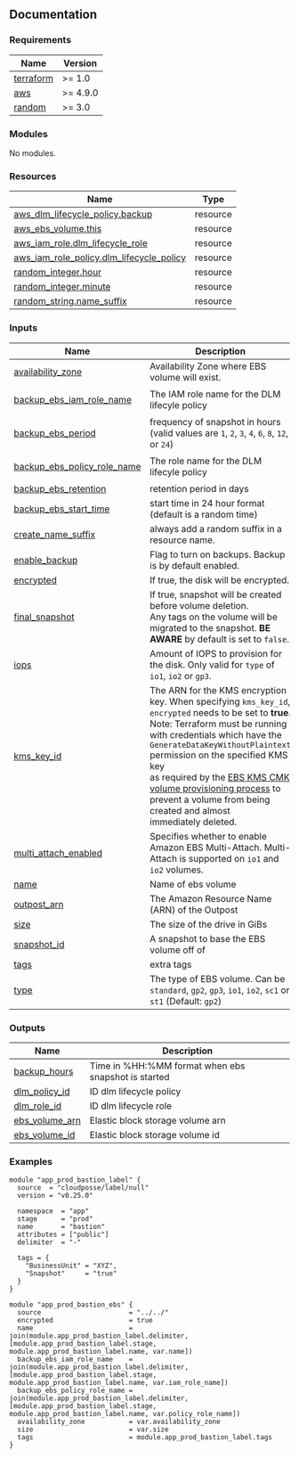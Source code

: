<!-- BEGIN_TF_DOCS -->
## Documentation


### Requirements

| Name | Version |
|------|---------|
| <a name="requirement_terraform"></a> [terraform](#requirement\_terraform) | >= 1.0 |
| <a name="requirement_aws"></a> [aws](#requirement\_aws) | >= 4.9.0 |
| <a name="requirement_random"></a> [random](#requirement\_random) | >= 3.0 |

### Modules

No modules.

### Resources

| Name | Type |
|------|------|
| [aws_dlm_lifecycle_policy.backup](https://registry.terraform.io/providers/hashicorp/aws/latest/docs/resources/dlm_lifecycle_policy) | resource |
| [aws_ebs_volume.this](https://registry.terraform.io/providers/hashicorp/aws/latest/docs/resources/ebs_volume) | resource |
| [aws_iam_role.dlm_lifecycle_role](https://registry.terraform.io/providers/hashicorp/aws/latest/docs/resources/iam_role) | resource |
| [aws_iam_role_policy.dlm_lifecycle_policy](https://registry.terraform.io/providers/hashicorp/aws/latest/docs/resources/iam_role_policy) | resource |
| [random_integer.hour](https://registry.terraform.io/providers/hashicorp/random/latest/docs/resources/integer) | resource |
| [random_integer.minute](https://registry.terraform.io/providers/hashicorp/random/latest/docs/resources/integer) | resource |
| [random_string.name_suffix](https://registry.terraform.io/providers/hashicorp/random/latest/docs/resources/string) | resource |

### Inputs

| Name | Description | Type | Default | Required |
|------|-------------|------|---------|:--------:|
| <a name="input_availability_zone"></a> [availability\_zone](#input\_availability\_zone) | Availability Zone where EBS volume will exist. | `string` | n/a | yes |
| <a name="input_backup_ebs_iam_role_name"></a> [backup\_ebs\_iam\_role\_name](#input\_backup\_ebs\_iam\_role\_name) | The IAM role name for the DLM lifecyle policy | `string` | `"dlm-lifecycle-role"` | no |
| <a name="input_backup_ebs_period"></a> [backup\_ebs\_period](#input\_backup\_ebs\_period) | frequency of snapshot in hours (valid values are `1`, `2`, `3`, `4`, `6`, `8`, `12`, or `24`) | `number` | `24` | no |
| <a name="input_backup_ebs_policy_role_name"></a> [backup\_ebs\_policy\_role\_name](#input\_backup\_ebs\_policy\_role\_name) | The  role name for the DLM lifecyle policy | `string` | `"dlm-lifecycle-policy"` | no |
| <a name="input_backup_ebs_retention"></a> [backup\_ebs\_retention](#input\_backup\_ebs\_retention) | retention period in days | `number` | `7` | no |
| <a name="input_backup_ebs_start_time"></a> [backup\_ebs\_start\_time](#input\_backup\_ebs\_start\_time) | start time in 24 hour format (default is a random time) | `string` | `""` | no |
| <a name="input_create_name_suffix"></a> [create\_name\_suffix](#input\_create\_name\_suffix) | always add a random suffix in a resource name. | `bool` | `true` | no |
| <a name="input_enable_backup"></a> [enable\_backup](#input\_enable\_backup) | Flag to turn on backups. Backup is by default enabled. | `bool` | `true` | no |
| <a name="input_encrypted"></a> [encrypted](#input\_encrypted) | If true, the disk will be encrypted. | `bool` | `false` | no |
| <a name="input_final_snapshot"></a> [final\_snapshot](#input\_final\_snapshot) | If true, snapshot will be created before volume deletion.<br>Any tags on the volume will be migrated to the snapshot. **BE AWARE** by default is set to `false`. | `bool` | `false` | no |
| <a name="input_iops"></a> [iops](#input\_iops) | Amount of IOPS to provision for the disk. Only valid for `type` of `io1`, `io2` or `gp3`. | `number` | `0` | no |
| <a name="input_kms_key_id"></a> [kms\_key\_id](#input\_kms\_key\_id) | The ARN for the KMS encryption key. When specifying `kms_key_id`, `encrypted` needs to be set to **true**.<br>Note: Terraform must be running with credentials which have the `GenerateDataKeyWithoutPlaintext` permission on the specified KMS key<br>as required by the [EBS KMS CMK volume provisioning process](https://docs.aws.amazon.com/kms/latest/developerguide/services-ebs.html#ebs-cmk) to prevent a volume from being created and almost<br>immediately deleted. | `string` | `""` | no |
| <a name="input_multi_attach_enabled"></a> [multi\_attach\_enabled](#input\_multi\_attach\_enabled) | Specifies whether to enable Amazon EBS Multi-Attach. Multi-Attach is supported on `io1` and `io2` volumes. | `bool` | `false` | no |
| <a name="input_name"></a> [name](#input\_name) | Name of ebs volume | `string` | n/a | yes |
| <a name="input_outpost_arn"></a> [outpost\_arn](#input\_outpost\_arn) | The Amazon Resource Name (ARN) of the Outpost | `string` | `""` | no |
| <a name="input_size"></a> [size](#input\_size) | The size of the drive in GiBs | `number` | n/a | yes |
| <a name="input_snapshot_id"></a> [snapshot\_id](#input\_snapshot\_id) | A snapshot to base the EBS volume off of | `string` | `""` | no |
| <a name="input_tags"></a> [tags](#input\_tags) | extra tags | `map(string)` | `{}` | no |
| <a name="input_type"></a> [type](#input\_type) | The type of EBS volume. Can be `standard`, `gp2`, `gp3`, `io1`, `io2`, `sc1` or `st1` (Default: `gp2`) | `string` | `"gp2"` | no |

### Outputs

| Name | Description |
|------|-------------|
| <a name="output_backup_hours"></a> [backup\_hours](#output\_backup\_hours) | Time in %HH:%MM format when ebs snapshot is started |
| <a name="output_dlm_policy_id"></a> [dlm\_policy\_id](#output\_dlm\_policy\_id) | ID dlm lifecycle policy |
| <a name="output_dlm_role_id"></a> [dlm\_role\_id](#output\_dlm\_role\_id) | ID dlm lifecycle role |
| <a name="output_ebs_volume_arn"></a> [ebs\_volume\_arn](#output\_ebs\_volume\_arn) | Elastic block storage volume arn |
| <a name="output_ebs_volume_id"></a> [ebs\_volume\_id](#output\_ebs\_volume\_id) | Elastic block storage volume id |

### Examples

```hcl
module "app_prod_bastion_label" {
  source  = "cloudposse/label/null"
  version = "v0.25.0"

  namespace  = "app"
  stage      = "prod"
  name       = "bastion"
  attributes = ["public"]
  delimiter  = "-"

  tags = {
    "BusinessUnit" = "XYZ",
    "Snapshot"     = "true"
  }
}

module "app_prod_bastion_ebs" {
  source                      = "../../"
  encrypted                   = true
  name                        = join(module.app_prod_bastion_label.delimiter, [module.app_prod_bastion_label.stage, module.app_prod_bastion_label.name, var.name])
  backup_ebs_iam_role_name    = join(module.app_prod_bastion_label.delimiter, [module.app_prod_bastion_label.stage, module.app_prod_bastion_label.name, var.iam_role_name])
  backup_ebs_policy_role_name = join(module.app_prod_bastion_label.delimiter, [module.app_prod_bastion_label.stage, module.app_prod_bastion_label.name, var.policy_role_name])
  availability_zone           = var.availability_zone
  size                        = var.size
  tags                        = module.app_prod_bastion_label.tags
}
```

<!-- END_TF_DOCS -->